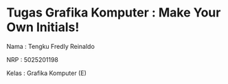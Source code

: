 # Tugas Grafika Komputer : Make Your Own Initials!

Nama : Tengku Fredly Reinaldo

NRP : 5025201198

Kelas : Grafika Komputer (E)
